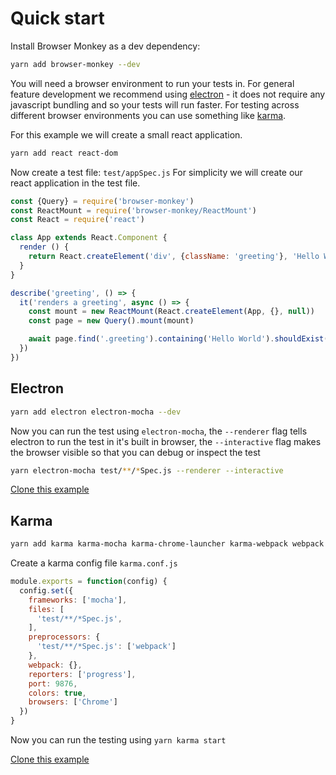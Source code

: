# Quick start

Install Browser Monkey as a dev dependency:

```bash
yarn add browser-monkey --dev
```

You will need a browser environment to run your tests in. For general feature development we recommend using [electron](#electron) - it does not require any javascript bundling and so your tests will run faster. For testing across different browser environments you can use something like [karma](#karma).

For this example we will create a small react application.

```bash
yarn add react react-dom
```

Now create a test file: `test/appSpec.js`
For simplicity we will create our react application in the test file.

```js
const {Query} = require('browser-monkey')
const ReactMount = require('browser-monkey/ReactMount')
const React = require('react')

class App extends React.Component {
  render () {
    return React.createElement('div', {className: 'greeting'}, 'Hello World')
  }
}

describe('greeting', () => {
  it('renders a greeting', async () => {
    const mount = new ReactMount(React.createElement(App, {}, null))
    const page = new Query().mount(mount)

    await page.find('.greeting').containing('Hello World').shouldExist()
  })
})
```

## Electron

```bash
yarn add electron electron-mocha --dev
```

Now you can run the test using `electron-mocha`, the `--renderer` flag tells electron to run the test in it's built in browser, the `--interactive` flag makes the browser visible so that you can debug or inspect the test

```bash
yarn electron-mocha test/**/*Spec.js --renderer --interactive
```

[Clone this example](https://github.com/featurist/browser-monkey3-electron-mocha/)

## Karma

```bash
yarn add karma karma-mocha karma-chrome-launcher karma-webpack webpack --dev
```

Create a karma config file `karma.conf.js`

```js
module.exports = function(config) {
  config.set({
    frameworks: ['mocha'],
    files: [
      'test/**/*Spec.js',
    ],
    preprocessors: {
      'test/**/*Spec.js': ['webpack']
    },
    webpack: {},
    reporters: ['progress'],
    port: 9876,
    colors: true,
    browsers: ['Chrome']
  })
}
```

Now you can run the testing using `yarn karma start`

[Clone this example](https://github.com/featurist/browser-monkey3-karma/)

